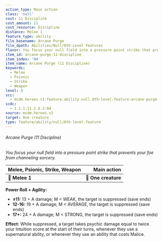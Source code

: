 ```yaml
---
action_type: Main action
class: 'null'
cost: 11 Discipline
cost_amount: 11
cost_resource: Discipline
distance: Melee 1
feature_type: ability
file_basename: Arcane Purge
file_dpath: Abilities/Null/8th-Level Features
flavor: You focus your null field into a pressure point strike that prevents your foe from channeling sorcery.
item_id: arcane-purge-11-discipline
item_index: '04'
item_name: Arcane Purge (11 Discipline)
keywords:
  - Melee
  - Psionic
  - Strike
  - Weapon
level: 8
scc:
  - mcdm.heroes.v1:feature.ability.null.8th-level-feature:arcane-purge-11-discipline
scdc:
  - 1.1.1:11.2.6.2:04
source: mcdm.heroes.v1
target: One creature
type: feature/ability/null/8th-level-feature
---
```


###### Arcane Purge (11 Discipline)

*You focus your null field into a pressure point strike that prevents your foe from channeling sorcery.*

| **Melee, Psionic, Strike, Weapon** |     **Main action** |
| ---------------------------------- | ------------------: |
| **📏 Melee 1**                     | **🎯 One creature** |

**Power Roll + Agility:**

- **≤11:** 13 + A damage; M < WEAK, the target is suppressed (save ends)
- **12-16:** 19 + A damage; M < AVERAGE, the target is suppressed (save ends)
- **17+:** 24 + A damage; M < STRONG, the target is suppressed (save ends)

**Effect:** While suppressed, a target takes psychic damage equal to twice your Intuition score at the start of their turns, whenever they use a supernatural ability, or whenever they use an ability that costs Malice.

